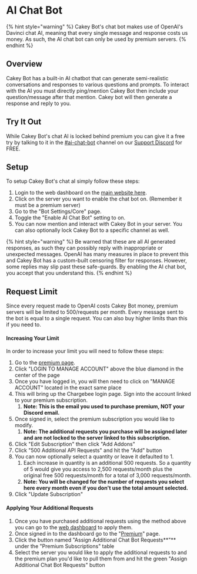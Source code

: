 # AI Chat Bot

{% hint style="warning" %}
Cakey Bot's chat bot makes use of OpenAI's Davinci chat AI, meaning that every single message and response costs us money. As such, the AI chat bot can only be used by premium servers.
{% endhint %}

## Overview

Cakey Bot has a built-in AI chatbot that can generate semi-realistic conversations and responses to various questions and prompts. To interact with the AI you must directly ping/mention Cakey Bot then include your question/message after that mention. Cakey bot will then generate a response and reply to you.

## Try It Out

While Cakey Bot's chat AI is locked behind premium you can give it a free try by talking to it in the [#ai-chat-bot](https://discord.com/channels/408424043482447872/1016061990613041202) channel on our [Support Discord](https://cakeybot.app/discord) for FREE.

## Setup

To setup Cakey Bot's chat aI simply follow these steps:

1. Login to the web dashboard on the [main website here](https://cakeybot.app/dashboard/public).
2. Click on the server you want to enable the chat bot on. (Remember it must be a premium server)
3. Go to the "Bot Settings/Core" page.
4. Toggle the "Enable AI Chat Bot" setting to on.
5. You can now mention and interact with Cakey Bot in your server. You can also optionally lock Cakey Bot to a specific channel as well.

{% hint style="warning" %}
Be warned that these are all AI generated responses, as such they can possibly reply with inappropriate or unexpected messages. OpenAI has many measures in place to prevent this and Cakey Bot has a custom-built censoring filter for responses. However, some replies may slip past these safe-guards. By enabling the AI chat bot, you accept that you understand this.
{% endhint %}

## Request Limit

Since every request made to OpenAI costs Cakey Bot money, premium servers will be limited to 500/requests per month. Every message sent to the bot is equal to a single request. You can also buy higher limits than this if you need to.

#### Increasing Your Limit

In order to increase your limit you will need to follow these steps:

1. Go to the [premium page](https://cakeybot.app/premium.php).
2. Click "LOGIN TO MANAGE ACCOUNT" above the blue diamond in the center of the page
3. Once you have logged in, you will then need to click on "MANAGE ACCOUNT" located in the exact same place
4. This will bring up the Chargebee login page. Sign into the account linked to your premium subscription.&#x20;
   1. **Note: This is the email you used to purchase premium, NOT your Discord email.**
5. Once signed in, select the premium subscription you would like to modify.&#x20;
   1. **Note: The additional requests you purchase will be assigned later and are not locked to the server linked to this subscription.**
6. Click "Edit Subscription" then click "Add Addons"
7. Click "500 Additional API Requests" and hit the "Add" button
8. You can now optionally select a quantity or leave it defaulted to 1.&#x20;
   1. Each increase in quantity is an additional 500 requests. So a quantity of 5 would give you access to 2,500 requests/month plus the original free 500 requests/month for a total of 3,000 requests/month.
   2. **Note: You will be changed for the number of requests you select here every month even if you don't use the total amount selected.**
9. Click "Update Subscription"

#### Applying Your Additional Requests

1. Once you have purchased additional requests using the method above you can go to the [web dashboard](https://cakeybot.app/dashboard/public/) to apply them.
2. Once signed in to the dashboard go to the "[Premium](https://cakeybot.app/dashboard/public/premium)" page.
3. Click the button named "Assign Additional Chat Bot Requests**"** under the "Premium Subscriptions" table
4. Select the server you would like to apply the additional requests to and the premium plan you'd like to pull them from and hit the green "Assign Additional Chat Bot Requests" button
